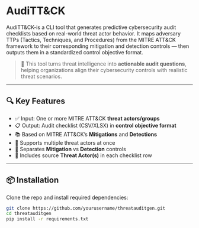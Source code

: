 # AudiTT&CK
AudiTT&CK-is a CLI tool that generates predictive cybersecurity audit checklists based on real-world threat actor behavior. It maps adversary TTPs (Tactics, Techniques, and Procedures) from the MITRE ATT&amp;CK framework to their corresponding mitigation and detection controls — then outputs them in a standardized control objective format.

> 🎯 This tool turns threat intelligence into **actionable audit questions**, helping organizations align their cybersecurity controls with realistic threat scenarios.

---

## 🔍 Key Features

- ✅ Input: One or more MITRE ATT&CK **threat actors/groups**
- 📋 Output: Audit checklist (CSV/XLSX) in **control objective format**
- 📚 Based on MITRE ATT&CK’s **Mitigations** and **Detections**
- 🔀 Supports multiple threat actors at once
- 🧠 Separates **Mitigation** vs **Detection** controls
- 📌 Includes source **Threat Actor(s)** in each checklist row

---

## 📦 Installation

Clone the repo and install required dependencies:

```bash
git clone https://github.com/yourusername/threatauditgen.git
cd threatauditgen
pip install -r requirements.txt
